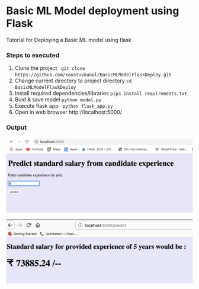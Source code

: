 # Basic ML Model deployment using Flask
Tutorial for Deploying a Basic ML model using flask

### Steps to executed 
1.  Clone the project ` git clone https://github.com/kaustuvkunal/BasicMLModelFlaskDeploy.git`
2. Change current directory to project directory  `cd BasicMLModelFlaskDeploy `
3. Install required dependencies/libraries  `pip3 install requirements.txt `
4. Buid & save model  `python model.py`
5. Execute flask app  ` python flask_app.py`
5. Open in web browser http://localhost:5000/

### Output 

![Enter candidate salary](images/index.png "homepage")

![predicted ]( images/predict.png "Prediction")


